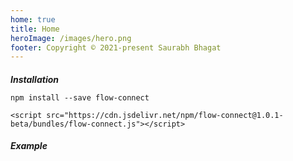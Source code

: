 ```yaml
---
home: true
title: Home
heroImage: /images/hero.png
footer: Copyright © 2021-present Saurabh Bhagat
---
```


<ClientOnly>
  <HomeExample/>
</ClientOnly>

<QuickStart/>

<div class="quick-start-step">
<h5>Installation</h5>
<CodeGroup>
  <CodeGroupItem title="NPM">

```bash:no-line-numbers
npm install --save flow-connect
```

  </CodeGroupItem>

  <CodeGroupItem title="CDN">

```js:no-line-numbers
<script src="https://cdn.jsdelivr.net/npm/flow-connect@1.0.1-beta/bundles/flow-connect.js"></script>
```

  </CodeGroupItem>
</CodeGroup>
</div>

<div class="quick-start-step quick-start-example">
<h5>Example</h5>

<LiveExample snippet="quick-start">
<template v-slot:name>quick-start.js</template>
<template v-slot:run="props"><LiveRunBasic :play="props.play" /></template>
<template v-slot:code>
<div class="code-block">

@[code](./snippets/quick-start.js)

</div>
</template>
</LiveExample>

</div>

<Features>
<template v-slot:feature-code-1>
<div class="code-block">

@[code](./snippets/custom-example.js)

</div>
</template>
<template v-slot:feature-code-2>
<div class="code-block">

@[code](./snippets/event-example.js)

</div>
</template>
<template v-slot:feature-code-3>
<div class="code-block">

@[code](./snippets/reactive-example.js)

</div>
</template>
</Features>

<script setup>
  import HomeExample from '../../components/HomeExample.vue';
  import QuickStart from '../../components/QuickStart.vue';
  import Features from '../../components/Features.vue';
  import LiveRunBasic from '../../components/LiveRunBasic.vue';
  import LiveExample from '../../components/LiveExample.vue';
</script>
<style>
.footer {
  text-align: left !important;
}
.quick-start-step {
  margin: auto;
  max-width: 80vw;
}
.quick-start-step h5 {
  margin-bottom: 0;
}

.quick-start-example h5 {
  margin-bottom: .85rem;
}
.quick-start-example .live-example {
  position: relative;
  height: 50vh;
}

@media (max-width: 419px) {
  .quick-start-step {
    max-width: 100vw;
  }
  .quick-start-example .live-example {
    margin-left: -1.5rem;
    margin-right: -1.5rem;
  }
}
@media (max-width: 700px) {
  .quick-start-step {
    max-width: 90vw;
  }
}
</style>
